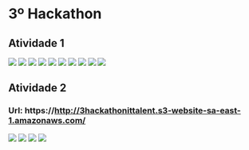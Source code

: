 # 3º Hackathon

## Atividade 1

![](.github/atividade-01-1.png)
![](.github/atividade-01-2.png)
![](.github/atividade-01-3.png)
![](.github/atividade-01-4.png)
![](.github/atividade-01-5.png)
![](.github/atividade-01-6.png)
![](.github/atividade-01-7.png)
![](.github/atividade-01-8.png)
![](.github/atividade-01-9.png)
![](.github/atividade-01-10.png)

## Atividade 2

### Url: https://http://3hackathonittalent.s3-website-sa-east-1.amazonaws.com/

![](.github/atividade-02-1.png)
![](.github/atividade-02-2.png)
![](.github/atividade-02-3.png)
![](.github/atividade-02-4.png)
